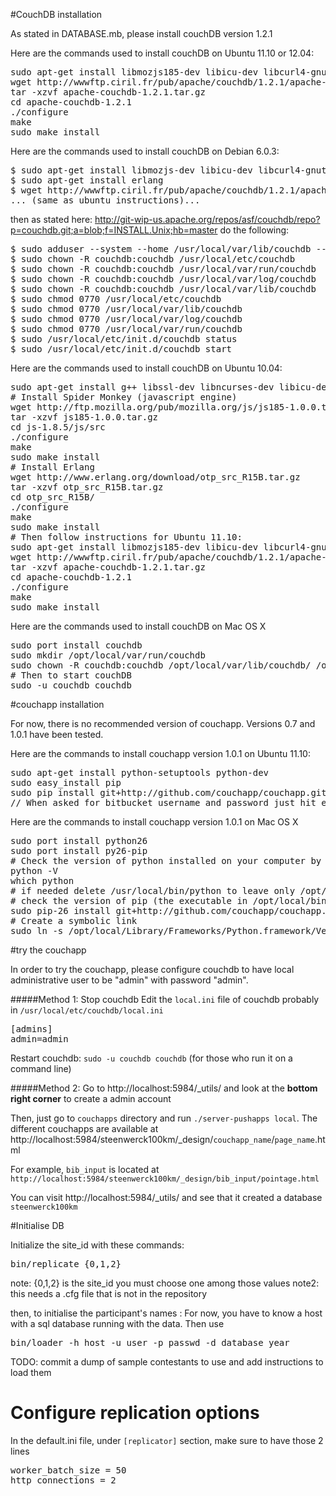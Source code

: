 #CouchDB installation

As stated in DATABASE.mb, please install couchDB version 1.2.1

Here are the commands used to install couchDB on Ubuntu 11.10 or 12.04:
<pre>
sudo apt-get install libmozjs185-dev libicu-dev libcurl4-gnutls-dev erlang
wget http://wwwftp.ciril.fr/pub/apache/couchdb/1.2.1/apache-couchdb-1.2.1.tar.gz
tar -xzvf apache-couchdb-1.2.1.tar.gz
cd apache-couchdb-1.2.1
./configure
make
sudo make install
</pre>


Here are the commands used to install couchDB on Debian 6.0.3:
<pre>
$ sudo apt-get install libmozjs-dev libicu-dev libcurl4-gnutls-dev
$ sudo apt-get install erlang
$ wget http://wwwftp.ciril.fr/pub/apache/couchdb/1.2.1/apache-couchdb-1.2.1.tar.gz
... (same as ubuntu instructions)...
</pre>

then as stated here:
   http://git-wip-us.apache.org/repos/asf/couchdb/repo?p=couchdb.git;a=blob;f=INSTALL.Unix;hb=master
do the following:

<pre>
$ sudo adduser --system --home /usr/local/var/lib/couchdb --no-create-home --shell /bin/bash --group --gecos "CouchDB Administrator" couchdb
$ sudo chown -R couchdb:couchdb /usr/local/etc/couchdb
$ sudo chown -R couchdb:couchdb /usr/local/var/run/couchdb
$ sudo chown -R couchdb:couchdb /usr/local/var/log/couchdb
$ sudo chown -R couchdb:couchdb /usr/local/var/lib/couchdb
$ sudo chmod 0770 /usr/local/etc/couchdb
$ sudo chmod 0770 /usr/local/var/lib/couchdb
$ sudo chmod 0770 /usr/local/var/log/couchdb
$ sudo chmod 0770 /usr/local/var/run/couchdb
$ sudo /usr/local/etc/init.d/couchdb status
$ sudo /usr/local/etc/init.d/couchdb start
</pre>


Here are the commands used to install couchDB on Ubuntu 10.04:
<pre>
sudo apt-get install g++ libssl-dev libncurses-dev libicu-dev libcurl4-gnutls-dev
# Install Spider Monkey (javascript engine)
wget http://ftp.mozilla.org/pub/mozilla.org/js/js185-1.0.0.tar.gz
tar -xzvf js185-1.0.0.tar.gz
cd js-1.8.5/js/src
./configure
make
sudo make install
# Install Erlang
wget http://www.erlang.org/download/otp_src_R15B.tar.gz
tar -xzvf otp_src_R15B.tar.gz
cd otp_src_R15B/
./configure
make
sudo make install
# Then follow instructions for Ubuntu 11.10:
sudo apt-get install libmozjs185-dev libicu-dev libcurl4-gnutls-dev erlang
wget http://wwwftp.ciril.fr/pub/apache/couchdb/1.2.1/apache-couchdb-1.2.1.tar.gz
tar -xzvf apache-couchdb-1.2.1.tar.gz
cd apache-couchdb-1.2.1
./configure
make
sudo make install
</pre>

Here are the commands used to install couchDB on Mac OS X
<pre>
sudo port install couchdb
sudo mkdir /opt/local/var/run/couchdb
sudo chown -R couchdb:couchdb /opt/local/var/lib/couchdb/ /opt/local/var/log/couchdb/ /opt/local/etc/couchdb/ /opt/local/var/run/couchdb/
# Then to start couchDB
sudo -u couchdb couchdb
</pre>

#couchapp installation

For now, there is no recommended version of couchapp. Versions 0.7 and 1.0.1 have been tested.

Here are the commands to install couchapp version 1.0.1 on Ubuntu 11.10:
<pre>
sudo apt-get install python-setuptools python-dev
sudo easy_install pip
sudo pip install git+http://github.com/couchapp/couchapp.git@1.0.1#egg=Couchapp
// When asked for bitbucket username and password just hit enter
</pre>

Here are the commands to install couchapp version 1.0.1 on Mac OS X
<pre>
sudo port install python26
sudo port install py26-pip
# Check the version of python installed on your computer by running
python -V
which python
# if needed delete /usr/local/bin/python to leave only /opt/local/bin/python
# check the version of pip (the executable in /opt/local/bin is suffixed by the version number)
sudo pip-26 install git+http://github.com/couchapp/couchapp.git@1.0.1#egg=Couchapp
# Create a symbolic link
sudo ln -s /opt/local/Library/Frameworks/Python.framework/Versions/2.6/bin/couchapp /opt/local/bin/couchapp
</pre>

#try the couchapp

In order to try the couchapp, please configure couchdb to have local administrative user to be "admin" with password "admin".

#####Method 1:
Stop couchdb
Edit the `local.ini` file of couchdb probably in `/usr/local/etc/couchdb/local.ini`
<pre>
[admins]
admin=admin
</pre>
Restart couchdb: `sudo -u couchdb couchdb` (for those who run it on a command line)

#####Method 2:
Go to http://localhost:5984/_utils/ and look at the **bottom right corner** to create a admin account

Then, just go to `couchapps` directory and run `./server-pushapps local`. The different couchapps are available at http://localhost:5984/steenwerck100km/_design/`couchapp_name`/`page_name`.html

For example, `bib_input` is located at `http://localhost:5984/steenwerck100km/_design/bib_input/pointage.html`

You can visit http://localhost:5984/_utils/ and see that it created a database `steenwerck100km`

#Initialise DB

Initialize the site_id with these commands:
<pre>
bin/replicate {0,1,2}
</pre>

note: {0,1,2} is the site_id you must choose one among those values
note2: this needs a .cfg file that is not in the repository

then, to initialise the participant's names :
For now, you have to know a host with a sql database running with the data. Then use
<pre>
bin/loader -h host -u user -p passwd -d database year
</pre>
TODO: commit a dump of sample contestants to use and add instructions to load them

# Configure replication options

In the default.ini file, under `[replicator]` section, make sure to have those 2 lines
<pre>
worker_batch_size = 50
http_connections = 2
</pre>


